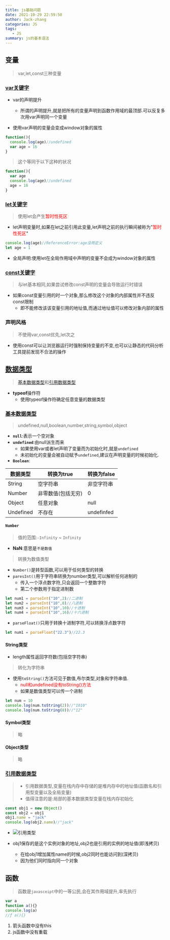 ```yaml
---
title: js基础问题
date: 2021-10-29 22:59:50
author: Jack-zhang
categories: JS
tags:
   - JS
summary: js的基本语法
---
```


## **变量**

> var,let,const三种变量

### [**var关键字**](#var关键字)

* var的声明提升
  * 所谓的声明提升,就是把所有的变量声明到函数作用域的最顶部.可以反复多次用var声明同一个变量

* 使用var声明的变量会变成window对象的属性

```js
function(){
  console.log(age)//undefined
  var age = 16
}
```

> 这个等同于以下这种的状况

```js
function(){
  var age
  console.log(age)//undefined
  age = 16
}
```

### [**let关键字**](#let关键字)

> 使用let会产生<span style="color:red">暂时性死区</span>

* let声明变量时,如果在let之前引用此变量,let声明之前的执行瞬间被称为"<span style="color:red">暂时性死区</span>"

```js
console.log(age)//ReferenceError:age没用定义
let age = 1
```

* 全局声明:使用let在全局作用域中声明的变量不会成为window对象的属性

### [**const关键字**](#const关键字)

>与let基本相同,如果尝试修改const声明的变量会导致运行时错误

* 如果const变量引用的时一个对象,那么修改这个对象的内部属性并不违反const限制
  * 即不能修改该该变量引用的地址值,而通过地址值可以修改对象内部的属性

### 声明风格

> 不使用var,const优先,let次之

* 使用const可以让浏览器运行时强制保持变量的不变,也可以让静态的代码分析工具提前发现不合法的操作

## [数据类型](#数据类型)

> [基本数据类型](#引用数据类型)和[引用数据类型](#引用数据类型)

* **typeof**操作符
  * 使用typeof操作符确定任意变量的数据类型

### [基本数据类型](#基本数据类型)

>undefined,null,boolean,number,string,symbol,object

* **`null`**:表示一个空对象
* **`undefined`**:由null派生而来
  * 如果使用var或者let声明了变量而为初始化时,就是`undefined`
  * 未初始化的变量会被自动赋予`undefined`,建议在声明变量的时候初始化.
* **`Boolean`**:

| 数据类型  | 转换为true         | 转换为false |
| --------- | ------------------ | ----------- |
| String    | 空字符串           | 非空字符串  |
| Number    | 非零数值(包括无穷) | 0           |
| Object    | 任意对象           | null        |
| Undefined | 不存在             | undefinfed  |

#### **`Number`**

> 值的范围:`-Infinity` ~ `Infinity`

* **NaN**:意思是`不是数值`

> 转换为数值类型

* `Number()`是转型函数,可以用于任何类型的转换
* `paresInt()`用于字符串转换为number类型,可以解析任何进制的
  * 传入一个浮点数字符,只会返回一个整数字符
  * 第二个参数用于指定进制数

```js
let num1 = parseInt("10",2)//二进制
let num2 = parseInt("10",8)//八进制
let num3 = parseInt("10",10)//十进制
let num4 = parseInt("10",16)//十六进制
```

* `parseFloat()`只用于转换十进制字符,可以转换浮点数字符

```js
let num1 = parseFloat("22.3")//22.3
```

#### String类型

* length属性返回字符数(包括空字符串)

> 转化为字符串

* 使用`toString()`方法可见于数值,布尔类型,对象和字符串值.
  * <span style="color:red">null和undefined没有toString()方法</span>
  * 如果是数值类型可以传一个进制
  
```js
let num = 10
console.log(num.toString(2))//"1010"
console.log(num.toString(8))//"12"
```

#### Symbol类型

> 略

#### Object类型

>略

### [引用数据类型](#引用数据类型)

>* 引用数据类型,变量在栈内存中存储的是堆内存中的地址值(函数名和引用型变量以及全局变量)
>* 值得注意的是:局部的基本数据类型变量在栈内存初始化

```js
const obj1 = new Object()
const obj2 = obj1
obj1.name = "jack"
console.log(obj2.name)//"jack"
```

* ![引用类型](https://www.zyjcould.ltd/img/markdown%E5%BC%95%E7%94%A8%E7%B1%BB%E5%9E%8B.png)

* obj1保存的是这个实例对象的地址,obj2也是引用的实例的地址值(即浅拷贝)
  * 在给obj1增加属性name的时候,obj2同时也能访问到(深拷贝)
  * 因为他们同时指向同一个对象

## 函数

> 函数是`javasceipt`中的一等公民,会在其作用域提升,率先执行

```js
var a
function a(){}
console.log(a)
//ƒ a(){}
```

1. 箭头函数中没有this
2. js函数中没有重载
